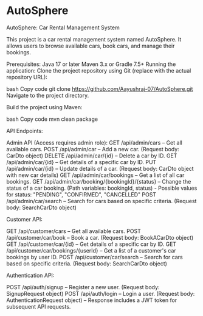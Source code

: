 # AutoSphere
AutoSphere: Car Rental Management System

This project is a car rental management system named AutoSphere. It allows users to browse available cars, book cars, and manage their bookings.

Prerequisites:
Java 17 or later
Maven 3.x or Gradle 7.5+
Running the application:
Clone the project repository using Git (replace <url> with the actual repository URL):

bash
Copy code
git clone https://github.com/Aayushraj-07/AutoSphere.git
Navigate to the project directory.

Build the project using Maven:

bash
Copy code
mvn clean package

API Endpoints:

Admin API (Access requires admin role):
GET /api/admin/cars – Get all available cars.
POST /api/admin/car – Add a new car. (Request body: CarDto object)
DELETE /api/admin/car/{id} – Delete a car by ID.
GET /api/admin/car/{id} – Get details of a specific car by ID.
PUT /api/admin/car/{id} – Update details of a car. (Request body: CarDto object with new car details)
GET /api/admin/car/bookings – Get a list of all car bookings.
GET /api/admin/car/booking/{bookingId}/{status} – Change the status of a car booking. (Path variables: bookingId, status) - Possible values for status: "PENDING", "CONFIRMED", "CANCELLED"
POST /api/admin/car/search – Search for cars based on specific criteria. (Request body: SearchCarDto object)

Customer API:

GET /api/customer/cars – Get all available cars.
POST /api/customer/car/book – Book a car. (Request body: BookACarDto object)
GET /api/customer/car/{id} – Get details of a specific car by ID.
GET /api/customer/car/bookings/{userId} – Get a list of a customer's car bookings by user ID.
POST /api/customer/car/search – Search for cars based on specific criteria. (Request body: SearchCarDto object)

Authentication API:

POST /api/auth/signup – Register a new user. (Request body: SignupRequest object)
POST /api/auth/login – Login a user. (Request body: AuthenticationRequest object) – Response includes a JWT token for subsequent API requests.
